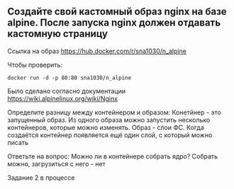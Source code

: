 ## Создайте свой кастомный образ nginx на базе alpine. После запуска nginx должен отдавать кастомную страницу

Ссылка на образ https://hub.docker.com/r/sna1030/n_alpine

Чтобы проверить:
```
docker run -d -p 80:80 sna1030/n_alpine
```

Было сделано согласно документации
https://wiki.alpinelinux.org/wiki/Nginx

Определите разницу между контейнером и образом:
Конетйнер - это запущенный образ. Из одного образа можно запустить несколько контейнеров, которые можно изменять.
Образ - слои ФС. Когда создаётся контейнер появляется ещё один слой, с который можно писать

Ответьте на вопрос: Можно ли в контейнере собрать ядро?
Собрать можно, загрузиться с него - нет

Задание 2 в процессе